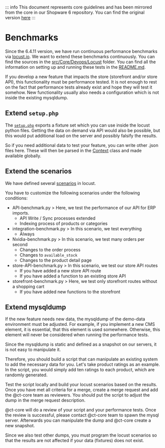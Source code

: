 

::: info
This document represents core guidelines and has been mirrored from the core in our Shopware 6 repository.
You can find the original version [here](https://github.com/shopware/platform/blob/trunk/code/core/benchmarks.md)
:::

# Benchmarks

Since the 6.4.11 version, we have run continuous performance benchmarks via [locust.io](https://locust.io/). We want to extend these benchmarks continuously. You can find the sources in the [src/Core/Devops/Locust](https://github.com/shopware/platform/tree/trunk/src/Core/DevOps/Locust) folder. You can find all the information on setting up and running these tests in the [README.md](https://github.com/shopware/platform/blob/trunk/src/Core/DevOps/Locust/README.md).

If you develop a new feature that impacts the store (storefront and/or store API), this functionality must be performance tested. It is not enough to rest on the fact that performance tests already exist and hope they will test it somehow. New functionality usually also needs a configuration which is not inside the existing mysqldump.

## Extend `setup.php`
The [`setup.php`](https://github.com/shopware/platform/blob/trunk/src/Core/DevOps/Locust/setup.php) exports a fixture set which you can use inside the locust python files. Getting the data on demand via API would also be possible, but this would put additional load on the server and possibly falsify the results.

So if you need additional data to test your feature, you can write other .json files here. These will then be parsed in the [Context](https://github.com/shopware/platform/blob/trunk/src/Core/DevOps/Locust/common/context.py) class and made available globally.

## Extend the scenarios

We have defined several [scenarios](https://github.com/shopware/platform/tree/trunk/src/Core/DevOps/Locust/scenarios) in locust.

You have to customize the following scenarios under the following conditions:

- API-benchmark.py > Here, we test the performance of our API for ERP imports.
  - API Write / Sync processes extended
  - Indexing process of products or categories
- integration-benchmark.py > In this scenario, we test everything
  - Always
- Nvidia-benchmark.py > In this scenario, we test many orders per second
  - Changes to the order process
  - Changes to `available_stock`
  - Changes to the product detail page
- store-API-benchmark.py > In this scenario, we test our store API routes
  - If you have added a new store API route
  - If you have added a function to an existing store API
- storefront-benchmark.py > Here, we test only storefront routes without a shopping cart
  - If you have added new functions to the storefront

## Extend mysqldump

If the new feature needs new data, the mysqldump of the demo-data environment must be adjusted. For example, if you implement a new CMS element, it is essential, that this element is used somewhere. Otherwise, this element will never be considered when running the performance tests.

Since the mysqldump is static and defined as a snapshot on our servers, it is not easy to manipulate it.

Therefore, you should build a script that can manipulate an existing system to add the necessary data for you.
Let's take product ratings as an example. In the script, you would simply add ten ratings to each product, which are randomly generated.

Test the script locally and build your locust scenarios based on the results. Once you have met all criteria for a merge, create a merge request and add the @ct-core team as reviewers. You should put the script to adjust the dump in the merge request description.

@ct-core will do a review of your script and your performance tests. Once the review is successful, please contact @ct-core team to spawn the mysql server. Afterwards you can manipulate the dump and @ct-core create a new snapshot.

Since we also test other dumps, you must program the locust scenarios so that the results are not affected if your data (fixtures) does not exist. 

